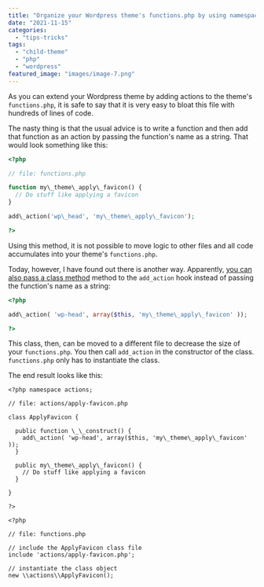 ```yaml
---
title: "Organize your Wordpress theme's functions.php by using namespaces and classes"
date: "2021-11-15"
categories: 
  - "tips-tricks"
tags: 
  - "child-theme"
  - "php"
  - "wordpress"
featured_image: "images/image-7.png"
---
```


As you can extend your Wordpress theme by adding actions to the theme's `functions.php`, it is safe to say that it is very easy to bloat this file with hundreds of lines of code.

The nasty thing is that the usual advice is to write a function and then add that function as an action by passing the function's name as a string. That would look something like this:

```php
<?php

// file: functions.php

function my\_theme\_apply\_favicon() {
  // Do stuff like applying a favicon
}

add\_action('wp\_head', 'my\_theme\_apply\_favicon');

?>
```

Using this method, it is not possible to move logic to other files and all code accumulates into your theme's `functions.php`.

Today, however, I have found out there is another way. Apparently, [you can also pass a class method](https://developer.wordpress.org/reference/functions/add_action/#comment-355) method to the `add_action` hook instead of passing the function's name as a string:

```php
<?php

add\_action( 'wp-head', array($this, 'my\_theme\_apply\_favicon' ));

?>
```

This class, then, can be moved to a different file to decrease the size of your `functions.php`. You then call `add_action` in the constructor of the class. `functions.php` only has to instantiate the class.

The end result looks like this:

```generic
<?php namespace actions;

// file: actions/apply-favicon.php

class ApplyFavicon {

  public function \_\_construct() {
    add\_action( 'wp-head', array($this, 'my\_theme\_apply\_favicon' ));
  }

  public my\_theme\_apply\_favicon() {
    // Do stuff like applying a favicon
  }

}

?>

<?php

// file: functions.php

// include the ApplyFavicon class file
include 'actions/apply-favicon.php';

// instantiate the class object
new \\actions\\ApplyFavicon();
```
